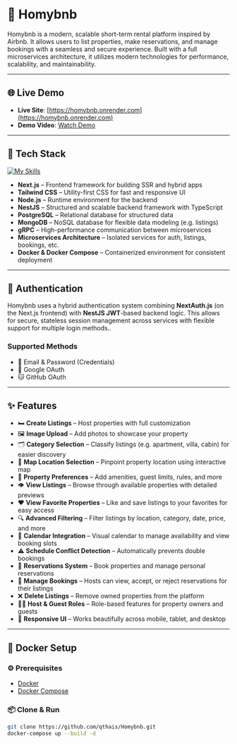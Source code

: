 # 🏡 Homybnb

Homybnb is a modern, scalable short-term rental platform inspired by Airbnb. It allows users to list properties, make reservations, and manage bookings with a seamless and secure experience. Built with a full microservices architecture, it utilizes modern technologies for performance, scalability, and maintainability.

---

## 🌐 Live Demo

- **Live Site**: [https://homybnb.onrender.com](https://homybnb.onrender.com)  
- **Demo Video**: [Watch Demo](https://drive.google.com/)

---

## 🧰 Tech Stack

[![My Skills](https://skillicons.dev/icons?i=nextjs,tailwind,nodejs,nestjs,postgres,mongodb,git,docker)](https://skillicons.dev)

- **Next.js** – Frontend framework for building SSR and hybrid apps
- **Tailwind CSS** – Utility-first CSS for fast and responsive UI
- **Node.js** – Runtime environment for the backend
- **NestJS** – Structured and scalable backend framework with TypeScript
- **PostgreSQL** – Relational database for structured data
- **MongoDB** – NoSQL database for flexible data modeling (e.g. listings)
- **gRPC** – High-performance communication between microservices
- **Microservices Architecture** – Isolated services for auth, listings, bookings, etc.
- **Docker & Docker Compose** – Containerized environment for consistent deployment

---

## 🔐 Authentication

Homybnb uses a hybrid authentication system combining **NextAuth.js** (on the Next.js frontend) with **NestJS JWT**-based backend logic. This allows for secure, stateless session management across services with flexible support for multiple login methods..

### Supported Methods
- 📧 Email & Password (Credentials)
- 🔐 Google OAuth
- 🐱 GitHub OAuth

---

## ✨ Features

- 🛏️ **Create Listings** – Host properties with full customization  
- 🖼️ **Image Upload** – Add photos to showcase your property  
- 🗂️ **Category Selection** – Classify listings (e.g. apartment, villa, cabin) for easier discovery  
- 📍 **Map Location Selection** – Pinpoint property location using interactive map  
- 🧩 **Property Preferences** – Add amenities, guest limits, rules, and more  
- 👁️ **View Listings** – Browse through available properties with detailed previews  
- ❤️ **View Favorite Properties** – Like and save listings to your favorites for easy access  
- 🔍 **Advanced Filtering** – Filter listings by location, category, date, price, and more  
- 📅 **Calendar Integration** – Visual calendar to manage availability and view booking slots  
- ⚠️ **Schedule Conflict Detection** – Automatically prevents double bookings  
- 📆 **Reservations System** – Book properties and manage personal reservations  
- 🧾 **Manage Bookings** – Hosts can view, accept, or reject reservations for their listings  
- ❌ **Delete Listings** – Remove owned properties from the platform  
- 🧑‍💼 **Host & Guest Roles** – Role-based features for property owners and guests  
- 📱 **Responsive UI** – Works beautifully across mobile, tablet, and desktop


---

## 🚀 Docker Setup

### ⚙️ Prerequisites

- [Docker](https://docs.docker.com/get-docker/)
- [Docker Compose](https://docs.docker.com/compose/install/)

### 📦 Clone & Run

```bash
git clone https://github.com/qthais/Homybnb.git
docker-compose up --build -d
